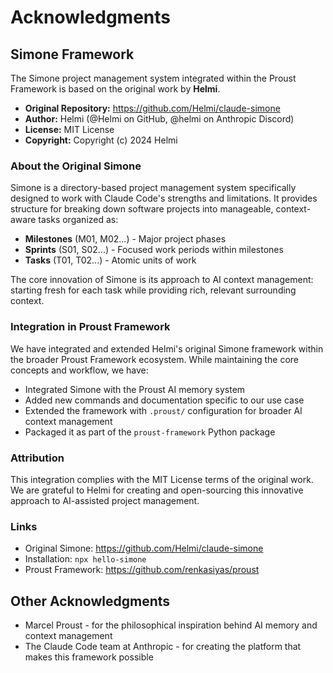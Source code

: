 # Acknowledgments

## Simone Framework

The Simone project management system integrated within the Proust Framework is based on the original work by **Helmi**.

- **Original Repository:** https://github.com/Helmi/claude-simone
- **Author:** Helmi (@Helmi on GitHub, @helmi on Anthropic Discord)
- **License:** MIT License
- **Copyright:** Copyright (c) 2024 Helmi

### About the Original Simone

Simone is a directory-based project management system specifically designed to work with Claude Code's strengths and limitations. It provides structure for breaking down software projects into manageable, context-aware tasks organized as:

- **Milestones** (M01, M02...) - Major project phases
- **Sprints** (S01, S02...) - Focused work periods within milestones  
- **Tasks** (T01, T02...) - Atomic units of work

The core innovation of Simone is its approach to AI context management: starting fresh for each task while providing rich, relevant surrounding context.

### Integration in Proust Framework

We have integrated and extended Helmi's original Simone framework within the broader Proust Framework ecosystem. While maintaining the core concepts and workflow, we have:

- Integrated Simone with the Proust AI memory system
- Added new commands and documentation specific to our use case
- Extended the framework with `.proust/` configuration for broader AI context management
- Packaged it as part of the `proust-framework` Python package

### Attribution

This integration complies with the MIT License terms of the original work. We are grateful to Helmi for creating and open-sourcing this innovative approach to AI-assisted project management.

### Links

- Original Simone: https://github.com/Helmi/claude-simone
- Installation: `npx hello-simone`
- Proust Framework: https://github.com/renkasiyas/proust

## Other Acknowledgments

- Marcel Proust - for the philosophical inspiration behind AI memory and context management
- The Claude Code team at Anthropic - for creating the platform that makes this framework possible